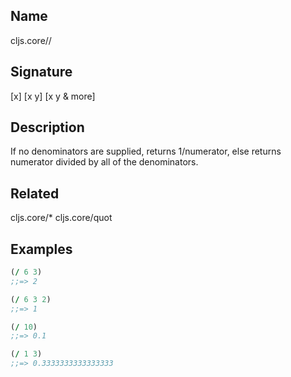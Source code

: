 ## Name
cljs.core//

## Signature
[x]
[x y]
[x y & more]

## Description

If no denominators are supplied, returns 1/numerator, else returns numerator
divided by all of the denominators.

## Related
cljs.core/*
cljs.core/quot

## Examples

```clj
(/ 6 3)
;;=> 2

(/ 6 3 2)
;;=> 1

(/ 10)
;;=> 0.1

(/ 1 3)
;;=> 0.3333333333333333
```
